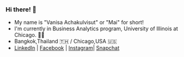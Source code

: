 ### Hi there! 👋 
- My name is "Vanisa Achakulvisut" or "Mai" for short!
- I'm currently in Business Analytics program, University of Illinois at Chicago. :woman_student: 
- Bangkok,Thailand :thailand: / Chicago,USA :us:
- [LinkedIn](https://www.linkedin.com/in/vanisaachakulvisut/) | [Facebook](https://www.facebook.com/maibuzzy/) | [Instagram](https://www.instagram.com/maimaiva/)| [Snapchat](https://www.snapchat.com/add/maimaiva)
